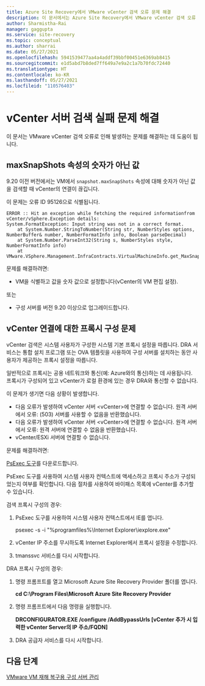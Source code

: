 ```yaml
---
title: Azure Site Recovery에서 VMware vCenter 검색 오류 문제 해결
description: 이 문서에서는 Azure Site Recovery에서 VMware vCenter 검색 오류 문제를 해결하는 방법을 설명합니다.
author: Sharmistha-Rai
manager: gaggupta
ms.service: site-recovery
ms.topic: conceptual
ms.author: sharrai
ms.date: 05/27/2021
ms.openlocfilehash: 5941539477aa4a4addf39bbf00451e6369ab8415
ms.sourcegitcommit: e1d5abd7b8ded7ff649a7e9a2c1a7b70fdc72440
ms.translationtype: HT
ms.contentlocale: ko-KR
ms.lasthandoff: 05/27/2021
ms.locfileid: "110576403"
---
```

# <a name="troubleshoot-vcenter-server-discovery-failures"></a>vCenter 서버 검색 실패 문제 해결

이 문서는 VMware vCenter 검색 오류로 인해 발생하는 문제를 해결하는 데 도움이 됩니다.

## <a name="non-numeric-values-in-the-maxsnapshots-property"></a>maxSnapShots 속성의 숫자가 아닌 값

9\.20 이전 버전에서는 VM에서 `snapshot.maxSnapShots` 속성에 대해 숫자가 아닌 값을 검색할 때 vCenter의 연결이 끊깁니다.

이 문제는 오류 ID 95126으로 식별됩니다.

```output
ERROR :: Hit an exception while fetching the required informationfrom vCenter/vSphere.Exception details:
System.FormatException: Input string was not in a correct format.
    at System.Number.StringToNumber(String str, NumberStyles options, NumberBuffer& number, NumberFormatInfo info, Boolean parseDecimal)
    at System.Number.ParseInt32(String s, NumberStyles style, NumberFormatInfo info)
    at VMware.VSphere.Management.InfraContracts.VirtualMachineInfo.get_MaxSnapshots()
```

문제를 해결하려면:

- VM을 식별하고 값을 숫자 값으로 설정합니다(vCenter의 VM 편집 설정).

또는

- 구성 서버를 버전 9.20 이상으로 업그레이드합니다.

## <a name="proxy-configuration-issues-for-vcenter-connectivity"></a>vCenter 연결에 대한 프록시 구성 문제

vCenter 검색은 시스템 사용자가 구성한 시스템 기본 프록시 설정을 따릅니다. DRA 서비스는 통합 설치 프로그램 또는 OVA 템플릿을 사용하여 구성 서버를 설치하는 동안 사용자가 제공하는 프록시 설정을 따릅니다. 

일반적으로 프록시는 공용 네트워크와 통신(예: Azure와의 통신)하는 데 사용됩니다. 프록시가 구성되어 있고 vCenter가 로컬 환경에 있는 경우 DRA와 통신할 수 없습니다.

이 문제가 생기면 다음 상황이 발생합니다.

- 다음 오류가 발생하여 vCenter 서버 \<vCenter>에 연결할 수 없습니다. 원격 서버에서 오류: (503) 서버를 사용할 수 없음을 반환했습니다.
- 다음 오류가 발생하여 vCenter 서버 \<vCenter>에 연결할 수 없습니다. 원격 서버에서 오류: 원격 서버에 연결할 수 없음을 반환했습니다.
- vCenter/ESXi 서버에 연결할 수 없습니다.

문제를 해결하려면:

[PsExec 도구](/sysinternals/downloads/psexec)를 다운로드합니다. 

PsExec 도구를 사용하여 시스템 사용자 컨텍스트에 액세스하고 프록시 주소가 구성되었는지 여부를 확인합니다. 다음 절차를 사용하여 바이패스 목록에 vCenter를 추가할 수 있습니다.

검색 프록시 구성의 경우:

1. PsExec 도구를 사용하여 시스템 사용자 컨텍스트에서 IE를 엽니다.
    
    psexec -s -i "%programfiles%\Internet Explorer\iexplore.exe"

2. vCenter IP 주소를 무시하도록 Internet Explorer에서 프록시 설정을 수정합니다.
3. tmanssvc 서비스를 다시 시작합니다.

DRA 프록시 구성의 경우:

1. 명령 프롬프트를 열고 Microsoft Azure Site Recovery Provider 폴더를 엽니다.
 
    **cd C:\Program Files\Microsoft Azure Site Recovery Provider**

3. 명령 프롬프트에서 다음 명령을 실행합니다.
   
   **DRCONFIGURATOR.EXE /configure /AddBypassUrls [vCenter 추가 시 입력한 vCenter Server의 IP 주소/FQDN]**

4. DRA 공급자 서비스를 다시 시작합니다.

## <a name="next-steps"></a>다음 단계

[VMware VM 재해 복구용 구성 서버 관리](./vmware-azure-manage-configuration-server.md#refresh-configuration-server)